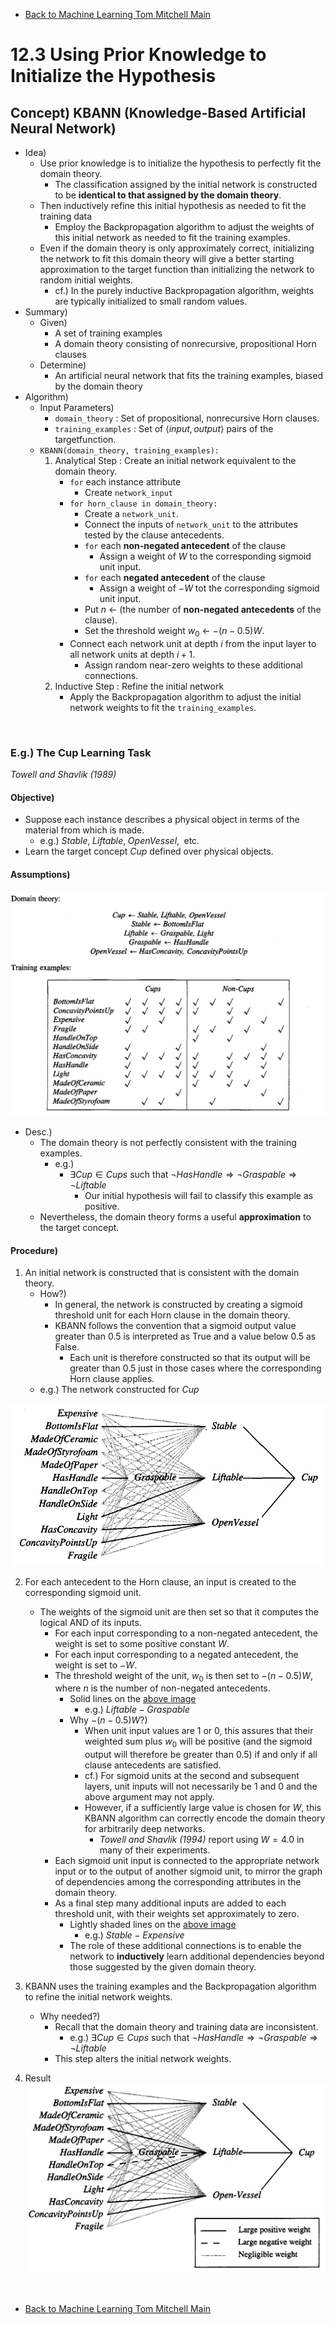 * [Back to Machine Learning Tom Mitchell Main](../../main.md)

# 12.3 Using Prior Knowledge to Initialize the Hypothesis
## Concept) KBANN (Knowledge-Based Artificial Neural Network)
- Idea)
  - Use prior knowledge is to initialize the hypothesis to perfectly fit the domain theory.
    - The classification assigned by the initial network is constructed to be **identical to that assigned by the domain theory**.
  - Then inductively refine this initial hypothesis as needed to fit the training data
    - Employ the Backpropagation algorithm to adjust the weights of this initial network as needed to fit the training examples. 
  - Even if the domain theory is only approximately correct, initializing the network to fit this domain theory will give a better starting approximation to the target function than initializing the network to random initial weights.
    - cf.) In the purely inductive Backpropagation algorithm, weights are typically initialized to small random values.
- Summary)
  - Given)
    - A set of training examples
    - A domain theory consisting of nonrecursive, propositional Horn clauses
  - Determine)
    - An artificial neural network that fits the training examples, biased by the domain theory
- Algorithm)
  - Input Parameters)
    - ```domain_theory``` : Set of propositional, nonrecursive Horn clauses.
    - ```training_examples``` : Set of $\langle input, output \rangle$ pairs of the targetfunction.
  - ```KBANN(domain_theory, training_examples):```
    1. Analytical Step : Create an initial network equivalent to the domain theory.
       - ```for``` each instance attribute
         - Create ```network_input```
       - ```for horn_clause in domain_theory:```
         - Create a ```network_unit```.
         - Connect the inputs of ```network_unit``` to the attributes tested by the clause antecedents.
         - ```for``` each **non-negated antecedent** of the clause
           - Assign a weight of $W$ to the corresponding sigmoid unit input.
         - ```for``` each **negated antecedent** of the clause
           - Assign a weight of $-W$ tot the corresponding sigmoid unit input.
         - Put $n$ $\leftarrow$ (the number of **non-negated antecedents** of the clause).
         - Set the threshold weight $w_0$ $\leftarrow$ $-(n - 0.5)W$.
       - Connect each network unit at depth $i$ from the input layer to all network units at depth $i+1$.
         - Assign random near-zero weights to these additional connections.
    2. Inductive Step : Refine the initial network
       - Apply the Backpropagation algorithm to adjust the initial network weights to fit the ```training_examples```.

<br>

### E.g.) The Cup Learning Task
*Towell and Shavlik (1989)*
#### Objective)
  - Suppose each instance describes a physical object in terms of the material from which is made.
    - e.g.) $`Stable, \; Liftable, \; OpenVessel, \;`$ etc.
  - Learn the target concept $`Cup`$ defined over physical objects.
#### Assumptions)   
![](images/001.png)

- Desc.)
  - The domain theory is not perfectly consistent with the training examples.
    - e.g.)
      - $\exists Cup \in Cups$ such that $\neg HasHandle \Rightarrow \neg Graspable \Rightarrow \neg Liftable$
        - Our initial hypothesis will fail to classify this example as positive.
  - Nevertheless, the domain theory forms a useful **approximation** to the target concept.

#### Procedure)
1. An initial network is constructed that is consistent with the domain theory.
    - How?)
      - In general, the network is constructed by creating a sigmoid threshold unit for each Horn clause in the domain theory.
      - KBANN follows the convention that a sigmoid output value greater than 0.5 is interpreted as True and a value below 0.5 as False.
        - Each unit is therefore constructed so that its output will be greater than 0.5 just in those cases where the corresponding Horn clause applies.
    - e.g.) The network constructed for $Cup$   

![](images/002.png)

2. For each antecedent to the Horn clause, an input is created to the corresponding sigmoid unit.
   - The weights of the sigmoid unit are then set so that it computes the logical AND of its inputs.
     - For each input corresponding to a non-negated antecedent, the weight is set to some positive constant $W$.
     - For each input corresponding to a negated antecedent, the weight is set to $-W$.
     - The threshold weight of the unit, $w_0$ is then set to $-(n-0.5) W$, where $n$ is the number of non-negated antecedents.
       - Solid lines on the [above image](images/002.png)
         - e.g.) $Liftable - Graspable$
       - Why $-(n-0.5) W$?)
         - When unit input values are $1$ or $0$, this assures that their weighted sum plus $w_0$ will be positive (and the sigmoid output will therefore be greater than $0.5$) if and only if all clause antecedents are satisfied.
         - cf.) For sigmoid units at the second and subsequent layers, unit inputs will not necessarily be $1$ and $0$ and the above argument may not apply.
         - However, if a sufficiently large value is chosen for $W$, this KBANN algorithm can correctly encode the domain theory for arbitrarily deep networks.
           - *Towell and Shavlik (1994)* report using $W = 4.0$ in many of their experiments.
     - Each sigmoid unit input is connected to the appropriate network input or to the output of another sigmoid unit, to mirror the graph of dependencies among the corresponding attributes in the domain theory. 
     - As a final step many additional inputs are added to each threshold unit, with their weights set approximately to zero.
       - Lightly shaded lines on the [above image](images/002.png)
         - e.g.) $Stable - Expensive$
       - The role of these additional connections is to enable the network to **inductively** learn additional dependencies beyond those suggested by the given domain theory.

3. KBANN uses the training examples and the Backpropagation algorithm to refine the initial 
network weights.
   - Why needed?)
     - Recall that the domain theory and training data are inconsistent.
       - e.g.) $\exists Cup \in Cups$ such that $\neg HasHandle \Rightarrow \neg Graspable \Rightarrow \neg Liftable$
     - This step alters the initial network weights.

4. Result   
   ![](images/003.png)

<br>

* [Back to Machine Learning Tom Mitchell Main](../../main.md)